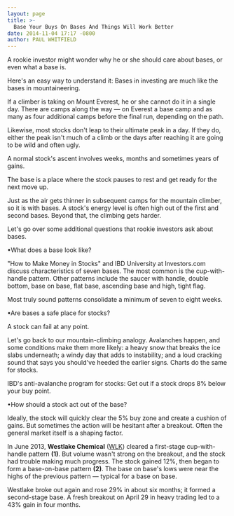 ```yaml
---
layout: page
title: >-
  Base Your Buys On Bases And Things Will Work Better
date: 2014-11-04 17:17 -0800
author: PAUL WHITFIELD
---
```





A rookie investor might wonder why he or she should care about bases, or even what a base is.

  

Here's an easy way to understand it: Bases in investing are much like the bases in mountaineering.

  

If a climber is taking on Mount Everest, he or she cannot do it in a single day. There are camps along the way — on Everest a base camp and as many as four additional camps before the final run, depending on the path.

  

Likewise, most stocks don't leap to their ultimate peak in a day. If they do, either the peak isn't much of a climb or the days after reaching it are going to be wild and often ugly.

  

A normal stock's ascent involves weeks, months and sometimes years of gains.

  

The base is a place where the stock pauses to rest and get ready for the next move up.

  

Just as the air gets thinner in subsequent camps for the mountain climber, so it is with bases. A stock's energy level is often high out of the first and second bases. Beyond that, the climbing gets harder.

  

Let's go over some additional questions that rookie investors ask about bases.

  

•What does a base look like?

  

"How to Make Money in Stocks" and IBD University at Investors.com discuss characteristics of seven bases. The most common is the cup-with-handle pattern. Other patterns include the saucer with handle, double bottom, base on base, flat base, ascending base and high, tight flag.

  

Most truly sound patterns consolidate a minimum of seven to eight weeks.

  

•Are bases a safe place for stocks?

  

A stock can fail at any point.

  

Let's go back to our mountain-climbing analogy. Avalanches happen, and some conditions make them more likely: a heavy snow that breaks the ice slabs underneath; a windy day that adds to instability; and a loud cracking sound that says you should've heeded the earlier signs. Charts do the same for stocks.

  

IBD's anti-avalanche program for stocks: Get out if a stock drops 8% below your buy point.

  

•How should a stock act out of the base?

  

Ideally, the stock will quickly clear the 5% buy zone and create a cushion of gains. But sometimes the action will be hesitant after a breakout. Often the general market itself is a shaping factor.

  

In June 2013, **Westlake Chemical** ([WLK](https://research.investors.com/quote.aspx?symbol=WLK)) cleared a first-stage cup-with-handle pattern **(1)**. But volume wasn't strong on the breakout, and the stock had trouble making much progress. The stock gained 12%, then began to form a base-on-base pattern **(2)**. The base on base's lows were near the highs of the previous pattern — typical for a base on base.

  

Westlake broke out again and rose 29% in about six months; it formed a second-stage base. A fresh breakout on April 29 in heavy trading led to a 43% gain in four months.




